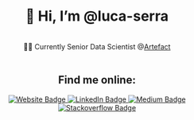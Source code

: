 <div id="header" align="center">
 <h1>👋 Hi, I’m @luca-serra</h1>
</div>
 
<br/>
<div id="bio" align="center">
 👨‍💻 Currently Senior Data Scientist @<a href="https://www.artefact.com/">Artefact</a>
</div>
<br/>

<div id="online-section" align="center">
 <h2>Find me online:</h2>
</div>

<div id="badges" align="center">
  <a href="https://luca-serra.com">
    <img src="https://img.shields.io/badge/Personal%20Website-pink?logo=clyp&logoColor=white&style=for-the-badge" alt="Website Badge"/>
  </a>
  <a href="https://www.linkedin.com/in/luca-serra/">
    <img src="https://img.shields.io/badge/LinkedIn-blue?style=for-the-badge&logo=linkedin&logoColor=white" alt="LinkedIn Badge"/>
  </a>
  <a href="https://medium.com/@luca.serra">
    <img src="https://img.shields.io/badge/Medium-black?logo=medium&logoColor=white&style=for-the-badge" alt="Medium Badge"/>
  </a>
  <a href="https://stackoverflow.com/users/13891969/luca">
    <img src="https://img.shields.io/badge/Stackoverflow-orange?logo=stackoverflow&logoColor=white&style=for-the-badge" alt="Stackoverflow Badge"/>
  </a>
</div>
